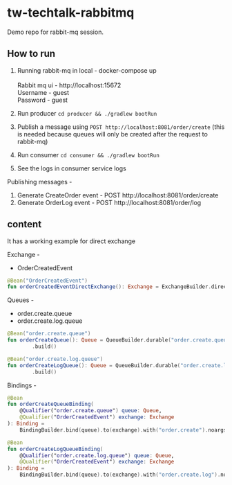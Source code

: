 # tw-techtalk-rabbitmq

Demo repo for rabbit-mq session.

## How to run
1. Running rabbit-mq in local - 
docker-compose up </br></br>
Rabbit mq ui - http://localhost:15672 </br>
Username - guest</br>
Password - guest</br>

2. Run producer `cd producer && ./gradlew bootRun`
3. Publish a message using `POST http://localhost:8081/order/create` (this is needed because queues will only be created after the request to rabbit-mq)
4. Run consumer `cd consumer && ./gradlew bootRun`
5. See the logs in consumer service logs

Publishing messages - 
1. Generate CreateOrder event - POST http://localhost:8081/order/create
2. Generate OrderLog event - POST http://localhost:8081/order/log


## content

It has a working example for direct exchange

Exchange -

- OrderCreatedEvent

```kt
@Bean("OrderCreatedEvent")
fun orderCreatedEventDirectExchange(): Exchange = ExchangeBuilder.directExchange("OrderCreatedEvent").build()
```

Queues -
- order.create.queue
- order.create.log.queue

```kt
@Bean("order.create.queue")
fun orderCreateQueue(): Queue = QueueBuilder.durable("order.create.queue")
        .build()
```

```kt
@Bean("order.create.log.queue")
fun orderCreateLogQueue(): Queue = QueueBuilder.durable("order.create.log.queue")
        .build()
```

Bindings -

```kt
@Bean
fun orderCreateQueueBinding(
    @Qualifier("order.create.queue") queue: Queue,
    @Qualifier("OrderCreatedEvent") exchange: Exchange
): Binding =
    BindingBuilder.bind(queue).to(exchange).with("order.create").noargs()
```

```kt
@Bean
fun orderCreateLogQueueBinding(
    @Qualifier("order.create.log.queue") queue: Queue,
    @Qualifier("OrderCreatedEvent") exchange: Exchange
): Binding =
    BindingBuilder.bind(queue).to(exchange).with("order.create.log").noargs()
```
